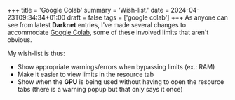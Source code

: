 +++
title = 'Google Colab'
summary = 'Wish-list.'
date = 2024-04-23T09:34:34+01:00
draft = false
tags = ['google colab']
+++
As anyone can see from latest **Darknet** entries, I've made several changes to accommodate [Google Colab](https://colab.research.google.com/), some of these involved limits that aren't obvious.

My wish-list is thus:
- Show appropriate warnings/errors when bypassing limits (ex.: RAM)
- Make it easier to view limits in the resource tab
- Show when the **GPU** is being used without having to open the resource tabs (there is a warning popup but that only says it once)

